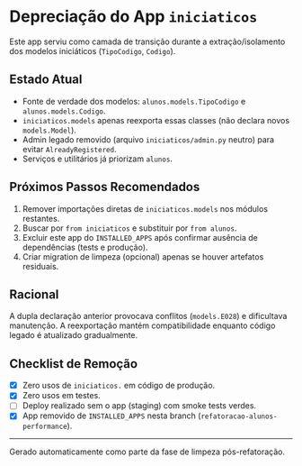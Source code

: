 # Depreciação do App `iniciaticos`

Este app serviu como camada de transição durante a extração/isolamento dos modelos iniciáticos (`TipoCodigo`, `Codigo`).

## Estado Atual
- Fonte de verdade dos modelos: `alunos.models.TipoCodigo` e `alunos.models.Codigo`.
- `iniciaticos.models` apenas reexporta essas classes (não declara novos `models.Model`).
- Admin legado removido (arquivo `iniciaticos/admin.py` neutro) para evitar `AlreadyRegistered`.
- Serviços e utilitários já priorizam `alunos`.

## Próximos Passos Recomendados
1. Remover importações diretas de `iniciaticos.models` nos módulos restantes.
2. Buscar por `from iniciaticos` e substituir por `from alunos`.
3. Excluir este app do `INSTALLED_APPS` após confirmar ausência de dependências (tests e produção).
4. Criar migration de limpeza (opcional) apenas se houver artefatos residuais.

## Racional
A dupla declaração anterior provocava conflitos (`models.E028`) e dificultava manutenção. A reexportação mantém compatibilidade enquanto código legado é atualizado gradualmente.

## Checklist de Remoção
- [x] Zero usos de `iniciaticos.` em código de produção.
- [x] Zero usos em testes.
- [ ] Deploy realizado sem o app (staging) com smoke tests verdes.
- [x] App removido de `INSTALLED_APPS` nesta branch (`refatoracao-alunos-performance`).

---
Gerado automaticamente como parte da fase de limpeza pós-refatoração.
